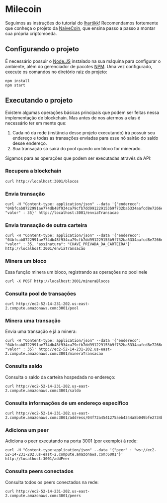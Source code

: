 # Milecoin

Seguimos as instruções do tutorial do [lhartikk](https://lhartikk.github.io/)! Recomendamos fortemente que conheça o projeto da [NaiveCoin](https://github.com/lhartikk/naivecoin), que ensina passo a passo a montar sua própria criptomoeda.


## Configurando o projeto

É necessário possuir o [Node.JS](https://nodejs.org/en/download/) instalado na sua máquina para configurar o ambiente, além do gerenciador de pacotes [NPM](https://www.npmjs.com/). 
Uma vez configurado, execute os comandos no diretório raiz do projeto:
```
npm install
npm start
```

## Executando o projeto

Existem algumas operações básicas principais que podem ser feitas nessa implementação de blockchain. Mas antes de nos atermos a elas é necessário ter em mente que:

1. Cada nó da rede (instância desse projeto executando) irá possuir seu endereço e todas as transações enviadas para esse nó sairão do saldo desse endereço.
2. Sua transação só sairá do pool quando um bloco for minerado.

Sigamos para as operações que podem ser executadas através da API:

### Recupera a blockchain
```
curl http://localhost:3001/blocos
```

### Envia transação
```
curl -H "Content-type: application/json" --data '{"endereco": "04bfcab8722991ae774db48f934ca79cfb7dd991229153b9f732ba5334aafcd8e7266e47076996b55a14bf9913ee3145ce0cfc1372ada8ada74bd287450313534b", "valor" : 35}' http://localhost:3001/enviaTransacao
```

### Envia transação de outra carteira
```
curl -H "Content-type: application/json" --data '{"endereco": "04bfcab8722991ae774db48f934ca79cfb7dd991229153b9f732ba5334aafcd8e7266e47076996b55a14bf9913ee3145ce0cfc1372ada8ada74bd287450313534b", "valor" : 35, "assinatura": "CHAVE_PRIVADA_DA_CARTEIRA"}' http://localhost:3001/enviaTransacao
```

### Minera um bloco
Essa função minera um bloco, registrando as operações no pool nele
```
curl -X POST http://localhost:3001/mineraBlocos
```

### Consulta pool de transações
```
curl http://ec2-52-14-231-202.us-east-2.compute.amazonaws.com:3001/pool
```

### Minera uma transação
Envia uma transação e já a minera:
```
curl -H "Content-type: application/json" --data '{"endereco": "04bfcab8722991ae774db48f934ca79cfb7dd991229153b9f732ba5334aafcd8e7266e47076996b55a14bf9913ee3145ce0cfc1372ada8ada74bd287450313534b", "valor" : 35}' http://ec2-52-14-231-202.us-east-2.compute.amazonaws.com:3001/mineraTransacao
```

### Consulta saldo
Consulta o saldo da carteira hospedada no endereço:
```
curl http://ec2-52-14-231-202.us-east-2.compute.amazonaws.com:3001/saldo
```

### Consulta informações de um endereço específico
```
curl http://ec2-52-14-231-202.us-east-2.compute.amazonaws.com:3001/address/04f72a4541275aeb4344a8b049bfe2734b49fe25c08d56918f033507b96a61f9e3c330c4fcd46d0854a712dc878b9c280abe90c788c47497e06df78b25bf60ae64
```

### Adiciona um peer
Adiciona o peer executando na porta 3001 (por exemplo) à rede:
```
curl -H "Content-type:application/json" --data '{"peer" : "ws://ec2-52-14-231-202.us-east-2.compute.amazonaws.com:6001"}' http://localhost:3001/addPeer
```

### Consulta peers conectados
Consulta todos os peers conectados na rede:
```
curl http://ec2-52-14-231-202.us-east-2.compute.amazonaws.com:3001/peers
```
